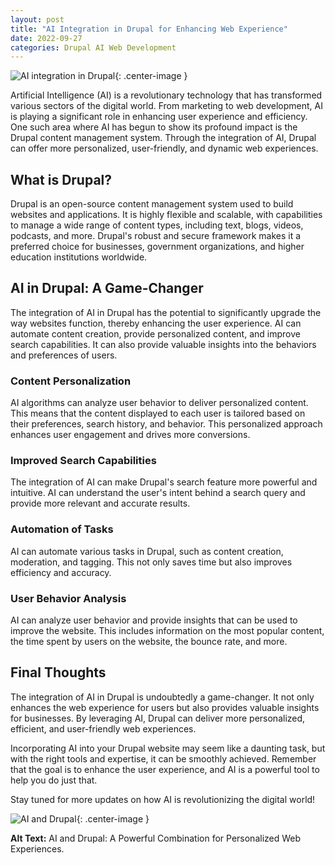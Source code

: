 ```yaml
---
layout: post
title: "AI Integration in Drupal for Enhancing Web Experience"
date: 2022-09-27
categories: Drupal AI Web Development
---
```


![AI integration in Drupal](image-url.jpg "AI integration in Drupal"){: .center-image }

Artificial Intelligence (AI) is a revolutionary technology that has transformed various sectors of the digital world. From marketing to web development, AI is playing a significant role in enhancing user experience and efficiency. One such area where AI has begun to show its profound impact is the Drupal content management system. Through the integration of AI, Drupal can offer more personalized, user-friendly, and dynamic web experiences. 

## What is Drupal?

Drupal is an open-source content management system used to build websites and applications. It is highly flexible and scalable, with capabilities to manage a wide range of content types, including text, blogs, videos, podcasts, and more. Drupal's robust and secure framework makes it a preferred choice for businesses, government organizations, and higher education institutions worldwide.

## AI in Drupal: A Game-Changer

The integration of AI in Drupal has the potential to significantly upgrade the way websites function, thereby enhancing the user experience. AI can automate content creation, provide personalized content, and improve search capabilities. It can also provide valuable insights into the behaviors and preferences of users.

### Content Personalization

AI algorithms can analyze user behavior to deliver personalized content. This means that the content displayed to each user is tailored based on their preferences, search history, and behavior. This personalized approach enhances user engagement and drives more conversions.

### Improved Search Capabilities

The integration of AI can make Drupal's search feature more powerful and intuitive. AI can understand the user's intent behind a search query and provide more relevant and accurate results.

### Automation of Tasks

AI can automate various tasks in Drupal, such as content creation, moderation, and tagging. This not only saves time but also improves efficiency and accuracy.

### User Behavior Analysis

AI can analyze user behavior and provide insights that can be used to improve the website. This includes information on the most popular content, the time spent by users on the website, the bounce rate, and more.

## Final Thoughts

The integration of AI in Drupal is undoubtedly a game-changer. It not only enhances the web experience for users but also provides valuable insights for businesses. By leveraging AI, Drupal can deliver more personalized, efficient, and user-friendly web experiences.

Incorporating AI into your Drupal website may seem like a daunting task, but with the right tools and expertise, it can be smoothly achieved. Remember that the goal is to enhance the user experience, and AI is a powerful tool to help you do just that.

Stay tuned for more updates on how AI is revolutionizing the digital world!

![AI and Drupal](image-url2.jpg "AI and Drupal"){: .center-image } 

**Alt Text:** AI and Drupal: A Powerful Combination for Personalized Web Experiences.
